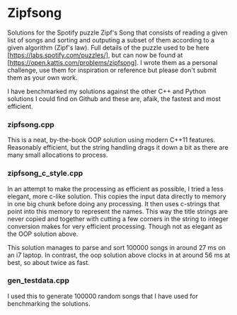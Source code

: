 # Zipfsong
Solutions for the Spotify puzzle Zipf's Song that consists of reading a given list of songs and sorting and outputing a subset of them according to a given algorithm (Zipf's law). Full details of the puzzle used to be here [https://labs.spotify.com/puzzles/], but can now be found at [https://open.kattis.com/problems/zipfsong].
I wrote them as a personal challenge, use them for inspiration or reference but please don't submit them as your own work.

I have benchmarked my solutions against the other C++ and Python solutions I could find on Github and these are, afaik, the fastest and most efficient.

### zipfsong.cpp
This is a neat, by-the-book OOP solution using modern C++11 features. Reasonably efficient, but the string handling drags it down a bit as there are many small allocations to process.

### zipfsong_c_style.cpp
In an attempt to make the processing as efficient as possible, I tried a less elegant, more c-like solution. This copies the input data directly to memory in one big chunk before doing any processing. It then uses c-strings that point into this memory to represent the names. This way the title strings are never copied and together with cutting a few corners in the string to integer conversion makes for very efficient processing. Though not as elegant as the OOP solution above.

This solution manages to parse and sort 100000 songs in around 27 ms on an i7 laptop. In contrast, the oop solution above clocks in at around 56 ms at best, so about twice as fast.

### gen_testdata.cpp
I used this to generate 100000 random songs that I have used for benchmarking the solutions.
